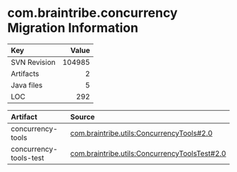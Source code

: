 # com.braintribe.concurrency Migration Information

| Key | Value |
| :------------- | ----: |
| SVN Revision   | 104985  | 
| Artifacts   | 2  | 
| Java files | 5 | 
| LOC | 292 | 



| Artifact      | Source | 
| :------------- | :----- |
| concurrency-tools | [com.braintribe.utils:ConcurrencyTools#2.0](https://svn.braintribe.com/repo/master/Development/artifacts/com/braintribe/utils/ConcurrencyTools/2.0) |
| concurrency-tools-test | [com.braintribe.utils:ConcurrencyToolsTest#2.0](https://svn.braintribe.com/repo/master/Development/artifacts/com/braintribe/utils/ConcurrencyToolsTest/2.0) |
